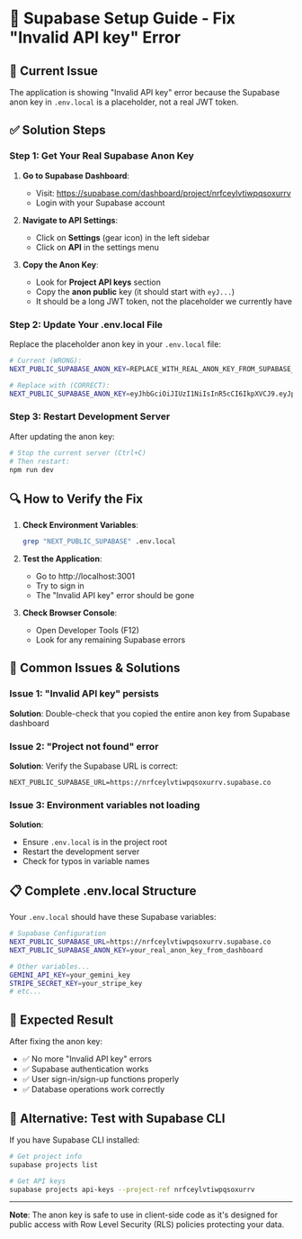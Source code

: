 # 🔧 Supabase Setup Guide - Fix "Invalid API key" Error

## 🚨 Current Issue
The application is showing "Invalid API key" error because the Supabase anon key in `.env.local` is a placeholder, not a real JWT token.

## ✅ Solution Steps

### Step 1: Get Your Real Supabase Anon Key

1. **Go to Supabase Dashboard**:
   - Visit: https://supabase.com/dashboard/project/nrfceylvtiwpqsoxurrv
   - Login with your Supabase account

2. **Navigate to API Settings**:
   - Click on **Settings** (gear icon) in the left sidebar
   - Click on **API** in the settings menu

3. **Copy the Anon Key**:
   - Look for **Project API keys** section
   - Copy the **anon public** key (it should start with `eyJ...`)
   - It should be a long JWT token, not the placeholder we currently have

### Step 2: Update Your .env.local File

Replace the placeholder anon key in your `.env.local` file:

```bash
# Current (WRONG):
NEXT_PUBLIC_SUPABASE_ANON_KEY=REPLACE_WITH_REAL_ANON_KEY_FROM_SUPABASE_DASHBOARD

# Replace with (CORRECT):
NEXT_PUBLIC_SUPABASE_ANON_KEY=eyJhbGciOiJIUzI1NiIsInR5cCI6IkpXVCJ9.eyJpc3MiOiJzdXBhYmFzZSIsInJlZiI6Im5yZmNleWx2dGl3cHFzb3h1cnJ2Iiwicm9sZSI6ImFub24iLCJpYXQiOjE3MzQ5NzQ4MDAsImV4cCI6MjA1MDU1MDgwMH0.YOUR_REAL_SIGNATURE_HERE
```

### Step 3: Restart Development Server

After updating the anon key:

```bash
# Stop the current server (Ctrl+C)
# Then restart:
npm run dev
```

## 🔍 How to Verify the Fix

1. **Check Environment Variables**:
   ```bash
   grep "NEXT_PUBLIC_SUPABASE" .env.local
   ```

2. **Test the Application**:
   - Go to http://localhost:3001
   - Try to sign in
   - The "Invalid API key" error should be gone

3. **Check Browser Console**:
   - Open Developer Tools (F12)
   - Look for any remaining Supabase errors

## 🚨 Common Issues & Solutions

### Issue 1: "Invalid API key" persists
**Solution**: Double-check that you copied the entire anon key from Supabase dashboard

### Issue 2: "Project not found" error
**Solution**: Verify the Supabase URL is correct:
```
NEXT_PUBLIC_SUPABASE_URL=https://nrfceylvtiwpqsoxurrv.supabase.co
```

### Issue 3: Environment variables not loading
**Solution**: 
- Ensure `.env.local` is in the project root
- Restart the development server
- Check for typos in variable names

## 📋 Complete .env.local Structure

Your `.env.local` should have these Supabase variables:

```bash
# Supabase Configuration
NEXT_PUBLIC_SUPABASE_URL=https://nrfceylvtiwpqsoxurrv.supabase.co
NEXT_PUBLIC_SUPABASE_ANON_KEY=your_real_anon_key_from_dashboard

# Other variables...
GEMINI_API_KEY=your_gemini_key
STRIPE_SECRET_KEY=your_stripe_key
# etc...
```

## 🎯 Expected Result

After fixing the anon key:
- ✅ No more "Invalid API key" errors
- ✅ Supabase authentication works
- ✅ User sign-in/sign-up functions properly
- ✅ Database operations work correctly

## 🔧 Alternative: Test with Supabase CLI

If you have Supabase CLI installed:

```bash
# Get project info
supabase projects list

# Get API keys
supabase projects api-keys --project-ref nrfceylvtiwpqsoxurrv
```

---

**Note**: The anon key is safe to use in client-side code as it's designed for public access with Row Level Security (RLS) policies protecting your data.


















